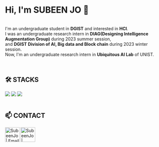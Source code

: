 <!-- 참고
https://velog.io/@imysh578/github-Profile-%EA%BE%B8%EB%AF%B8%EA%B8%B0
-->

# Hi, I'm SUBEEN JO 👋

</br>I'm an undergraduate student in **DGIST** and interested in **HCI**.
</br>I was an undergraduate research intern in **DIAG(Designing Intelligence Augmentation Group)** during 2023 summer session,
</br>and **DGIST Division of AI, Big data and Block chain** during 2023 winter session.
</br>Now, I'm an undergraduate research intern in **Ubiquitous AI Lab** of UNIST.

</br>

## 🛠 STACKS
<!-- https://shields.io/ -->
<!-- https://github.com/Envoy-VC/awesome-badges -->
<div>
<img src="https://img.shields.io/badge/Python-3776AB?style=flat-square&logo=Python&logoColor=white"/>
<img src="https://img.shields.io/badge/C-00599C?style=flat-square&logo=c&logoColor=white"/>
<img src="https://img.shields.io/badge/C%2B%2B-00599C?style=flat-square&logo=c%2B%2B&logoColor=white"/>
</div>

<!-- 깃허브 사용 언어 통계 -->
<!-- https://github.com/anuraghazra/github-readme-stats/blob/master/docs/readme_kr.md -->
<!-- [Top Langs](https://github-readme-stats.vercel.app/api/top-langs/?username=jsb0813&layout=compact&theme=dark) -->

<!--## ⌨ PROBLEM SOLVING-->
<!-- 백준 티어 -->
<!--[![Solved.ac프로필](http://mazassumnida.wtf/api/v2/generate_badge?boj=jsbhaha)](https://solved.ac/jsbhaha)-->
<!--
</a>
  <a href="https://solved.ac/jsbhaha" target="_blank">
    <img src="http://mazandi.herokuapp.com/api?handle=jsbhaha&theme=dark" alt="mazandi profile">
</a>
-->

</br>

## 📫 CONTACT
<!-- https://icons8.com/ -->
[<img align="left" alt="SubeenJo | Email" width="48px" src="https://img.icons8.com/fluency/48/mail--v1.png" />][email]
[<img align="left" alt="SubeenJo | LinkedIn" width="48px" src="https://img.icons8.com/color/48/000000/linkedin.png" />][linkedin]

[email]: subeenjo@dgist.ac.kr
[linkedin]: https://linkedin.com/in/subeenjo
